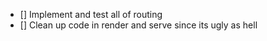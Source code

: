 - [] Implement and test all of routing
- [] Clean up code in render and serve since its ugly as hell